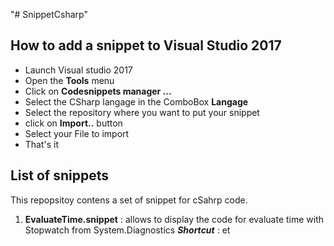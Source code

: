 "# SnippetCsharp" 

## How to add a snippet to Visual Studio 2017

* Launch Visual studio 2017
* Open the **Tools** menu
* Click on **Codesnippets manager ...**
* Select the CSharp langage in the ComboBox **Langage**
* Select the repository where you want to put your snippet
* click on **Import..** button
* Select your File to import
* That's it 


## List of snippets

This repopsitoy contens  a set of snippet for cSahrp code.

1. **EvaluateTime.snippet** : allows to display the code for evaluate time with Stopwatch from System.Diagnostics
***Shortcut*** : et
